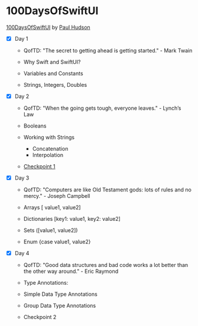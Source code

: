 # 100DaysOfSwiftUI

[100DaysOfSwiftUI](https://www.hackingwithswift.com/100/swiftui) by [Paul Hudson](https://twitter.com/twostraws)

- [x] Day 1

  - QofTD: "The secret to getting ahead is getting started." - Mark Twain

  - Why Swift and SwiftUI? 
  - Variables and Constants
  - Strings, Integers, Doubles
  
  
- [x] Day 2

  - QofTD: "When the going gets tough, everyone leaves." - Lynch’s Law
  
  - Booleans
  - Working with Strings
    - Concatenation 
    - Interpolation
  - [Checkpoint 1](https://github.com/iiqrah-dev/100DaysOfSwiftUI/tree/main/checkpoint-1.playground)
  
  
- [x] Day 3

  - QofTD: "Computers are like Old Testament gods: lots of rules and no mercy." - Joseph Campbell
  
  - Arrays [ value1, value2]     
  - Dictionaries [key1: value1, key2: value2]   
  - Sets ([value1, value2])
  - Enum {case value1, value2}

- [x] Day 4

  - QofTD: "Good data structures and bad code works a lot better than the other way around." - Eric Raymond
  
  - Type Annotations:
  - Simple Data Type Annotations
  - Group Data Type Annotations
  - Checkpoint 2    
    
